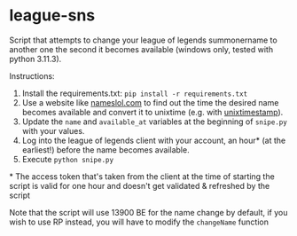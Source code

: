 # league-sns
Script that attempts to change your league of legends summonername to another one the second it becomes available (windows only, tested with python 3.11.3).

Instructions:
1. Install the requirements.txt: `pip install -r requirements.txt`
2. Use a website like [nameslol.com](https://www.nameslol.com/name-checker) to find out the time the desired name becomes available and convert it to unixtime (e.g. with [unixtimestamp](https://www.unixtimestamp.com/)).
3. Update the `name` and `available_at` variables at the beginning of `snipe.py` with your values.
4. Log into the league of legends client with your account, an hour* (at the earliest!) before the name becomes available.
5. Execute `python snipe.py`

\* The access token that's taken from the client at the time of starting the script is valid for one hour and doesn't get validated & refreshed by the script 

Note that the script will use 13900 BE for the name change by default, if you wish to use RP instead, you will have to modify the `changeName` function
